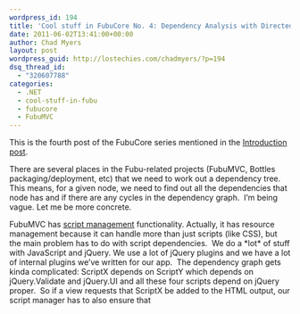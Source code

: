 ```yaml
---
wordpress_id: 194
title: 'Cool stuff in FubuCore No. 4: Dependency Analysis with Directed Graph'
date: 2011-06-02T13:41:00+00:00
author: Chad Myers
layout: post
wordpress_guid: http://lostechies.com/chadmyers/?p=194
dsq_thread_id:
  - "320607788"
categories:
  - .NET
  - cool-stuff-in-fubu
  - fubucore
  - FubuMVC
---
```

This is the fourth post of the FubuCore series mentioned in the [Introduction post](http://lostechies.com/chadmyers/2011/05/30/cool-stuff-in-fubucore-and-fubumvc-series/).

There are several places in the Fubu-related projects (FubuMVC, Bottles packaging/deployment, etc) that we need to work out a dependency tree.&nbsp; This means, for a given node, we need to find out all the dependencies that node has and if there are any cycles in the dependency graph.&nbsp; I’m being vague. Let me be more concrete. 

FubuMVC has [script management](https://github.com/DarthFubuMVC/fubumvc/tree/master/src/FubuMVC.Core/UI/Scripts) functionality. Actually, it has resource management because it can handle more than just scripts (like CSS), but the main problem has to do with script dependencies.&nbsp; We do a \*lot\* of stuff with JavaScript and jQuery. We use a lot of jQuery plugins and we have a lot of internal plugins we’ve written for our app.&nbsp; The dependency graph gets kinda complicated: ScriptX depends on ScriptY which depends on jQuery.Validate and jQuery.UI and all these four scripts depend on jQuery proper.&nbsp; So if a view requests that ScriptX be added to the HTML output, our script manager has to also ensure that <script> tags are rendered to include jQuery, jQuery.UI, jQuery.Validate, ScriptY and then ScriptX (in that order – though jQuery.UI and jQuery.Validate can be in either order). 

Later, if another view requests, say, ScriptY, the script manager knows that ScriptY and all its dependencies have already been rendered, so it does nothing.&nbsp; So the script manager ensures once-and-only-once and dependency graph resolution (among other things).

<p align="left">
  We ran into a similar situation in our deployment story when figuring out what dependencies application X has when being deployed.&nbsp; Rather than re-writing dependency graph resolution logic again, <a href="http://codebetter.com/drusellers/">Dru</a> and <a href="http://codebetter.com/jeremymiller/">Jeremy</a> decided to figure out if there was common algorithm for doing this sort of thing.&nbsp; They found some and then implemented them in FubuCore.&nbsp; We’re currently using it for Bottles Deployment and will soon retro-fit it back into Script Manager.&nbsp;
</p>

<h2 align="left">
  First, the math!
</h2>

<p align="left">
  Here’s where they started:
</p>

<p align="left">
  <a href="http://en.wikipedia.org/wiki/Directed_graph">Directed Graph</a>
</p>

<p align="left">
  <a href="http://en.wikipedia.org/wiki/Tarjan%27s_strongly_connected_components_algorithm">Tarjan’s strongly connected components algorithm</a>&nbsp;
</p>

<p align="left">
  Some <a href="http://algowiki.net/wiki/index.php?title=Tarjan%27s_algorithm">pseudo code</a> for Tarjan’s algorithm
</p>

<p align="left">
  Some S.O. Q/A on the subject of detecting cycles in a graph:
</p>

<p align="left">
  <a href="http://stackoverflow.com/questions/261573/best-algorithm-for-detecting-cycles-in-a-directed-graph">Best algorithm for detecting cycles in a directed graph</a>
</p>

<p align="left">
  <a href="http://stackoverflow.com/questions/546655/finding-all-cycles-in-graph">Finding all cycles in a graph</a>
</p>

<h2 align="left">
  Second, the implementation
</h2>

<p align="left">
  They wrote the implementation to be use-case agnostic. They made it generic to apply to any dependency-resolution situation so that we could reuse it for numerous things like deployment and script management.
</p>

<p align="left">
  It all starts with DependencyGraph.&nbsp; You tell DependencyGraph about your main graph model object (think ‘script’ for the script manager or ‘component’ for deployment).&nbsp; Another good example is a build tool (say, rake).&nbsp; Rake, like every other build tool, has targets (i.e. ‘compile’ or ‘test’). Targets have dependencies (‘test’ may require ‘compile’ and ‘deploy_config’).&nbsp; A rakefile (like a makefile or NAnt build file or MSBuild file) has a flat list of all the targets.&nbsp; You would feed this list to DependencyGraph and then tell it how to find the dependencies for each task.
</p>

<p align="left">
  For this post, let’s talk about Bottles (since that’s what DependencyGraph was originally written for and is currently the best example of its use). In Bottles, a deployable unit (or component) is called a “<a href="https://github.com/DarthFubuMVC/bottles/blob/master/src/Bottles.Deployment/Recipe.cs">Recipe</a>.” The Recipe object has a [Name : string] property and a [Dependencies : IEnumerable<string>]&nbsp; property.&nbsp;
</p>

<p align="left">
  In Bottles, we need to feed a flattened list of all the recipes and their dependencies (which we get from a config file) and want DependencyGraph to tell us the order of how all the recipes need to be installed. Consider this code snippet:
</p>

<pre class="brush:csharp">// Teach D.G. how get a unique key/name and list of deps for each recipe
var graph = new DependencyGraph&lt;Recipe&gt;(r =&gt; r.Name, r =&gt; r.Dependencies);

// Register each recipe with the graph
recipes.Each(graph.RegisterItem);

// Ask the graph to give us the final, properly-ordered list
return graph.Ordered();</pre>

<p align="left">
  Our script management works similarly (the list of scripts and their dependencies are in a <a href="https://github.com/DarthFubuMVC/fubumvc/blob/master/src/FubuMVC.Diagnostics/diagnostics.script.config">config file</a>).&nbsp; We have a <a href="https://github.com/DarthFubuMVC/fubumvc/blob/master/src/FubuMVC.Core/UI/Scripts/IScriptObject.cs">model object</a> that represents a configured script and its related dependencies.&nbsp; We’d be able to reuse that DependencyGraph code above fairly easily to take advantage of the algorithm implementations and remove a bunch of code from FubuMVC’s script management. We just haven’t done it yet 🙂
</p>

<h2 align="left">
  Summary
</h2>

<p align="left">
  If you’re working with a list of things that have dependencies and you need to know the order that those things should be processed to honor the dependency chain, consider using the DependencyGraph in FubuCore!
</p>